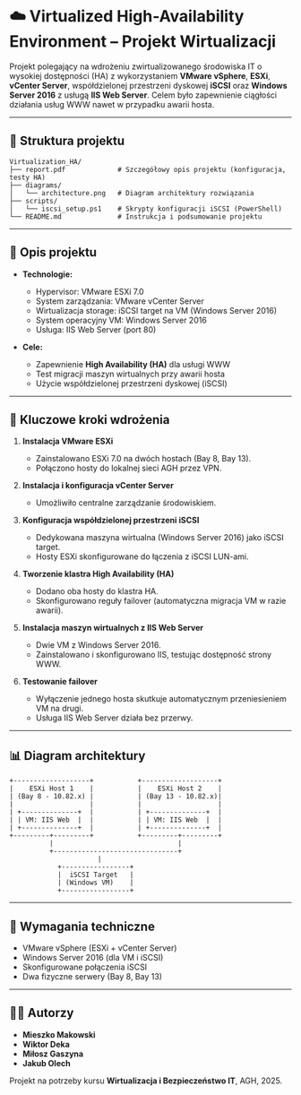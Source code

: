 # ☁️ Virtualized High-Availability Environment – Projekt Wirtualizacji

Projekt polegający na wdrożeniu zwirtualizowanego środowiska IT o wysokiej dostępności (HA) z wykorzystaniem **VMware vSphere**, **ESXi**, **vCenter Server**, współdzielonej przestrzeni dyskowej **iSCSI** oraz **Windows Server 2016** z usługą **IIS Web Server**. Celem było zapewnienie ciągłości działania usług WWW nawet w przypadku awarii hosta.

---

## 📂 Struktura projektu

```
Virtualization_HA/
├── report.pdf             # Szczegółowy opis projektu (konfiguracja, testy HA)
├── diagrams/
│   └── architecture.png   # Diagram architektury rozwiązania
├── scripts/
│   └── iscsi_setup.ps1    # Skrypty konfiguracji iSCSI (PowerShell)
└── README.md              # Instrukcja i podsumowanie projektu
```

---

## 📝 Opis projektu

- **Technologie:**
  - Hypervisor: VMware ESXi 7.0
  - System zarządzania: VMware vCenter Server
  - Wirtualizacja storage: iSCSI target na VM (Windows Server 2016)
  - System operacyjny VM: Windows Server 2016
  - Usługa: IIS Web Server (port 80)

- **Cele:**
  - Zapewnienie **High Availability (HA)** dla usługi WWW
  - Test migracji maszyn wirtualnych przy awarii hosta
  - Użycie współdzielonej przestrzeni dyskowej (iSCSI)

---

## 🔧 Kluczowe kroki wdrożenia

1. **Instalacja VMware ESXi**
   - Zainstalowano ESXi 7.0 na dwóch hostach (Bay 8, Bay 13).
   - Połączono hosty do lokalnej sieci AGH przez VPN.

2. **Instalacja i konfiguracja vCenter Server**
   - Umożliwiło centralne zarządzanie środowiskiem.

3. **Konfiguracja współdzielonej przestrzeni iSCSI**
   - Dedykowana maszyna wirtualna (Windows Server 2016) jako iSCSI target.
   - Hosty ESXi skonfigurowane do łączenia z iSCSI LUN-ami.

4. **Tworzenie klastra High Availability (HA)**
   - Dodano oba hosty do klastra HA.
   - Skonfigurowano reguły failover (automatyczna migracja VM w razie awarii).

5. **Instalacja maszyn wirtualnych z IIS Web Server**
   - Dwie VM z Windows Server 2016.
   - Zainstalowano i skonfigurowano IIS, testując dostępność strony WWW.

6. **Testowanie failover**
   - Wyłączenie jednego hosta skutkuje automatycznym przeniesieniem VM na drugi.
   - Usługa IIS Web Server działa bez przerwy.

---

## 📊 Diagram architektury

```
+-------------------+           +-------------------+
|    ESXi Host 1    |           |    ESXi Host 2    |
| (Bay 8 - 10.82.x) |           | (Bay 13 - 10.82.x)|
|                   |           |                   |
| +--------------+  |           | +--------------+  |
| | VM: IIS Web  |  |           | | VM: IIS Web  |  |
| +--------------+  |           | +--------------+  |
+---------+---------+           +---------+---------+
          |                               |
          +-------------------------------+
                      |
            +-----------------+
            |  iSCSI Target   |
            | (Windows VM)    |
            +-----------------+
```

---

## 🚀 Wymagania techniczne

- VMware vSphere (ESXi + vCenter Server)
- Windows Server 2016 (dla VM i iSCSI)
- Skonfigurowane połączenia iSCSI
- Dwa fizyczne serwery (Bay 8, Bay 13)

---

## 👨‍💻 Autorzy

- **Mieszko Makowski**
- **Wiktor Deka**
- **Miłosz Gaszyna**
- **Jakub Olech**

Projekt na potrzeby kursu **Wirtualizacja i Bezpieczeństwo IT**, AGH, 2025.

